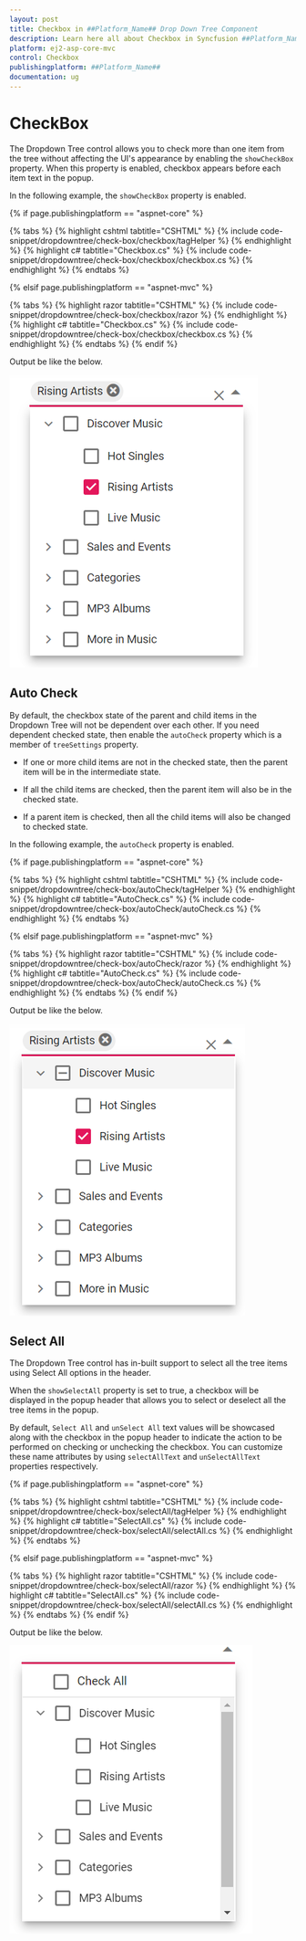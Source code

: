 ```yaml
---
layout: post
title: Checkbox in ##Platform_Name## Drop Down Tree Component
description: Learn here all about Checkbox in Syncfusion ##Platform_Name## Drop Down Tree component of Syncfusion Essential JS 2 and more.
platform: ej2-asp-core-mvc
control: Checkbox
publishingplatform: ##Platform_Name##
documentation: ug
---
```



# CheckBox

The Dropdown Tree control allows you to check more than one item from the tree without affecting the UI's appearance by enabling the `showCheckBox` property. When this property is enabled, checkbox appears before each item text in the popup.

In the following example, the `showCheckBox` property is enabled.

{% if page.publishingplatform == "aspnet-core" %}

{% tabs %}
{% highlight cshtml tabtitle="CSHTML" %}
{% include code-snippet/dropdowntree/check-box/checkbox/tagHelper %}
{% endhighlight %}
{% highlight c# tabtitle="Checkbox.cs" %}
{% include code-snippet/dropdowntree/check-box/checkbox/checkbox.cs %}
{% endhighlight %}
{% endtabs %}

{% elsif page.publishingplatform == "aspnet-mvc" %}

{% tabs %}
{% highlight razor tabtitle="CSHTML" %}
{% include code-snippet/dropdowntree/check-box/checkbox/razor %}
{% endhighlight %}
{% highlight c# tabtitle="Checkbox.cs" %}
{% include code-snippet/dropdowntree/check-box/checkbox/checkbox.cs %}
{% endhighlight %}
{% endtabs %}
{% endif %}



Output be like the below.

![DropDown Tree Checkbox Sample](./images/check-box.PNG)

## Auto Check

By default, the checkbox state of the parent and child items in the Dropdown Tree will not be dependent over each other. If you need dependent checked state, then enable the `autoCheck` property which is a member of `treeSettings` property.

* If one or more child items are not in the checked state, then the parent item will be in the intermediate state.

* If all the child items are checked, then the parent item will also be in the checked state.

* If a parent item is checked, then all the child items will also be changed to checked state.

In the following example, the `autoCheck` property is enabled.

{% if page.publishingplatform == "aspnet-core" %}

{% tabs %}
{% highlight cshtml tabtitle="CSHTML" %}
{% include code-snippet/dropdowntree/check-box/autoCheck/tagHelper %}
{% endhighlight %}
{% highlight c# tabtitle="AutoCheck.cs" %}
{% include code-snippet/dropdowntree/check-box/autoCheck/autoCheck.cs %}
{% endhighlight %}
{% endtabs %}

{% elsif page.publishingplatform == "aspnet-mvc" %}

{% tabs %}
{% highlight razor tabtitle="CSHTML" %}
{% include code-snippet/dropdowntree/check-box/autoCheck/razor %}
{% endhighlight %}
{% highlight c# tabtitle="AutoCheck.cs" %}
{% include code-snippet/dropdowntree/check-box/autoCheck/autoCheck.cs %}
{% endhighlight %}
{% endtabs %}
{% endif %}



Output be like the below.

![DropDown Tree AutoCheck Sample](./images/auto-check.PNG)

## Select All

The Dropdown Tree control has in-built support to select all the tree items using Select All options in the header.

When the `showSelectAll` property is set to true, a checkbox will be displayed in the popup header that allows you to select or deselect all the tree items in the popup.

By default, `Select All` and `unSelect All` text values will be showcased along with the checkbox in the popup header to indicate the action to be performed on checking or unchecking the checkbox. You can customize these name attributes by using `selectAllText` and `unSelectAllText` properties respectively.

{% if page.publishingplatform == "aspnet-core" %}

{% tabs %}
{% highlight cshtml tabtitle="CSHTML" %}
{% include code-snippet/dropdowntree/check-box/selectAll/tagHelper %}
{% endhighlight %}
{% highlight c# tabtitle="SelectAll.cs" %}
{% include code-snippet/dropdowntree/check-box/selectAll/selectAll.cs %}
{% endhighlight %}
{% endtabs %}

{% elsif page.publishingplatform == "aspnet-mvc" %}

{% tabs %}
{% highlight razor tabtitle="CSHTML" %}
{% include code-snippet/dropdowntree/check-box/selectAll/razor %}
{% endhighlight %}
{% highlight c# tabtitle="SelectAll.cs" %}
{% include code-snippet/dropdowntree/check-box/selectAll/selectAll.cs %}
{% endhighlight %}
{% endtabs %}
{% endif %}



Output be like the below.

![DropDown Tree SelectAll Sample](./images/select-all.PNG)